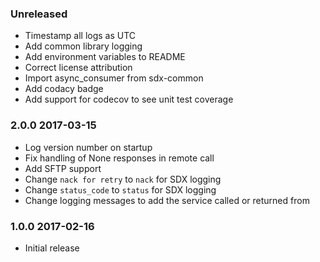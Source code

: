 ### Unreleased
  - Timestamp all logs as UTC
  - Add common library logging
  - Add environment variables to README
  - Correct license attribution
  - Import async_consumer from sdx-common
  - Add codacy badge
  - Add support for codecov to see unit test coverage

### 2.0.0 2017-03-15
  - Log version number on startup
  - Fix handling of None responses in remote call
  - Add SFTP support
  - Change `nack for retry` to `nack` for SDX logging
  - Change `status_code` to `status` for SDX logging
  - Change logging messages to add the service called or returned from

### 1.0.0 2017-02-16
  - Initial release
